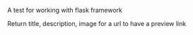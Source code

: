 A test for working with flask framework

Return title, description, image for a url to have a preview link
